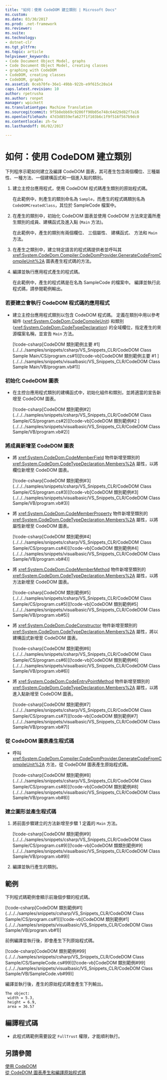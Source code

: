 ```yaml
---
title: "如何：使用 CodeDOM 建立類別 | Microsoft Docs"
ms.custom: 
ms.date: 03/30/2017
ms.prod: .net-framework
ms.reviewer: 
ms.suite: 
ms.technology:
- dotnet-clr
ms.tgt_pltfrm: 
ms.topic: article
helpviewer_keywords:
- Code Document Object Model, graphs
- Code Document Object Model, creating classes
- graphing with CodeDOM
- CodeDOM, creating classes
- CodeDOM, graphs
ms.assetid: 0ceb70fe-36e1-49bb-922b-e9f615c20a14
caps.latest.revision: 10
author: rpetrusha
ms.author: ronpet
manager: wpickett
ms.translationtype: Machine Translation
ms.sourcegitcommit: 9f5b8ebb69c9206ff90b05e748c64d29d82f7a16
ms.openlocfilehash: 47d3d8559efa627f1f103b6c1f9f516f567b9dc0
ms.contentlocale: zh-tw
ms.lasthandoff: 06/02/2017

---
```

<a id="how-to-create-a-class-using-codedom" class="xliff"></a>

# 如何：使用 CodeDOM 建立類別
下列程序示範如何建立及編譯 CodeDOM 圖表，其可產生包含兩個欄位、三種屬性、一種方法、一個建構函式和一個進入點的類別。  
  
1.  建立主控台應用程式，使用 CodeDOM 程式碼產生類別的原始程式碼。  
  
     在此範例中，則產生的類別命名為 `Sample`，而產生的程式碼類別名為 `CodeDOMCreatedClass`，其位於 SampleCode 檔案中。  
  
2.  在產生的類別中，初始化 CodeDOM 圖表並使用 CodeDOM 方法來定義所產生類別的成員、建構函式及進入點 (`Main` 方法)。  
  
     在此範例中，產生的類別有兩個欄位、 三個屬性、 建構函式、 方法和 `Main` 方法。  
  
3.  在產生之類別中，建立特定語言的程式碼提供者並呼叫其 <xref:System.CodeDom.Compiler.CodeDomProvider.GenerateCodeFromCompileUnit%2A> 圖表產生程式碼的方法。  
  
4.  編譯並執行應用程式產生的程式碼。  
  
     在此範例中，產生的程式碼是在名為 SampleCode 的檔案中。 編譯並執行此程式碼，請參閱範例輸出。  
  
<a id="to-create-the-application-that-will-execute-the-codedom-code" class="xliff"></a>

### 若要建立會執行 CodeDOM 程式碼的應用程式  
  
-   建立主控台應用程式類別以包含 CodeDOM 程式碼。 定義在類別中用以參考組件 (<xref:System.CodeDom.CodeCompileUnit>) 和類別 (<xref:System.CodeDom.CodeTypeDeclaration>) 的全域欄位，指定產生的來源檔案名稱，並宣告 `Main` 方法。  
  
     [!code-csharp[CodeDOM 類別範例主要 #1](../../../samples/snippets/csharp/VS_Snippets_CLR/CodeDOM Class Sample Main/CS/program.cs#1)][!code-vb[CodeDOM 類別範例主要 #1  ](../../../samples/snippets/visualbasic/VS_Snippets_CLR/CodeDOM Class Sample Main/VB/program.vb#1)]  
  
<a id="to-initialize-the-codedom-graph" class="xliff"></a>

### 初始化 CodeDOM 圖表  
  
-   在主控台應用程式類別的建構函式中，初始化組件和類別，並將適當的宣告新增至 CodeDOM 圖表。  
  
     [!code-csharp[CodeDOM 類別範例#2](../../../samples/snippets/csharp/VS_Snippets_CLR/CodeDOM Class Sample/CS/program.cs#2)][!code-vb[CodeDOM 類別範例#2 ](../../../samples/snippets/visualbasic/VS_Snippets_CLR/CodeDOM Class Sample/VB/program.vb#2)]  
  
<a id="to-add-members-to-the-codedom-graph" class="xliff"></a>

### 將成員新增至 CodeDOM 圖表  
  
-   將 <xref:System.CodeDom.CodeMemberField> 物件新增至類別的 <xref:System.CodeDom.CodeTypeDeclaration.Members%2A> 屬性，以將欄位新增至 CodeDOM 圖表。  
  
     [!code-csharp[CodeDOM 類別範例#3](../../../samples/snippets/csharp/VS_Snippets_CLR/CodeDOM Class Sample/CS/program.cs#3)][!code-vb[CodeDOM 類別範例#3](../../../samples/snippets/visualbasic/VS_Snippets_CLR/CodeDOM Class Sample/VB/program.vb#3)]  
  
-   將 <xref:System.CodeDom.CodeMemberProperty> 物件新增至類別的 <xref:System.CodeDom.CodeTypeDeclaration.Members%2A> 屬性，以將屬性新增至 CodeDOM 圖表。  
  
     [!code-csharp[CodeDOM 類別範例#4](../../../samples/snippets/csharp/VS_Snippets_CLR/CodeDOM Class Sample/CS/program.cs#4)][!code-vb[CodeDOM 類別範例#4](../../../samples/snippets/visualbasic/VS_Snippets_CLR/CodeDOM Class Sample/VB/program.vb#4)]  
  
-   將 <xref:System.CodeDom.CodeMemberMethod> 物件新增至類別的 <xref:System.CodeDom.CodeTypeDeclaration.Members%2A> 屬性，以將方法新增至 CodeDOM 圖表。  
  
     [!code-csharp[CodeDOM 類別範例#5](../../../samples/snippets/csharp/VS_Snippets_CLR/CodeDOM Class Sample/CS/program.cs#5)][!code-vb[CodeDOM 類別範例#5](../../../samples/snippets/visualbasic/VS_Snippets_CLR/CodeDOM Class Sample/VB/program.vb#5)]  
  
-   將 <xref:System.CodeDom.CodeConstructor> 物件新增至類別的 <xref:System.CodeDom.CodeTypeDeclaration.Members%2A> 屬性，將以建構函式新增至 CodeDOM 圖表。  
  
     [!code-csharp[CodeDOM 類別範例#6](../../../samples/snippets/csharp/VS_Snippets_CLR/CodeDOM Class Sample/CS/program.cs#6)][!code-vb[CodeDOM 類別範例#6](../../../samples/snippets/visualbasic/VS_Snippets_CLR/CodeDOM Class Sample/VB/program.vb#6)]  
  
-   將 <xref:System.CodeDom.CodeEntryPointMethod> 物件新增至類別的 <xref:System.CodeDom.CodeTypeDeclaration.Members%2A> 屬性，以將進入點新增至 CodeDOM 圖表。  
  
     [!code-csharp[CodeDOM 類別範例#7](../../../samples/snippets/csharp/VS_Snippets_CLR/CodeDOM Class Sample/CS/program.cs#7)][!code-vb[CodeDOM 類別範例#7](../../../samples/snippets/visualbasic/VS_Snippets_CLR/CodeDOM Class Sample/VB/program.vb#7)]  
  
<a id="to-generate-the-code-from-the-codedom-graph" class="xliff"></a>

### 從 CodeDOM 圖表產生程式碼  
  
-   呼叫 <xref:System.CodeDom.Compiler.CodeDomProvider.GenerateCodeFromCompileUnit%2A> 方法，從 CodeDOM 圖表產生原始程式碼。  
  
     [!code-csharp[CodeDOM 類別範例#8](../../../samples/snippets/csharp/VS_Snippets_CLR/CodeDOM Class Sample/CS/program.cs#8)][!code-vb[CodeDOM 類別範例#8](../../../samples/snippets/visualbasic/VS_Snippets_CLR/CodeDOM Class Sample/VB/program.vb#8)]  
  
<a id="to-create-the-graph-and-generate-the-code" class="xliff"></a>

### 建立圖形並產生程式碼  
  
1.  將前面步驟建立的方法新增至步驟 1 定義的 `Main` 方法。  
  
     [!code-csharp[CodeDOM 類別範例#9](../../../samples/snippets/csharp/VS_Snippets_CLR/CodeDOM Class Sample/CS/program.cs#9)][!code-vb[CodeDOM 類類別範例#9](../../../samples/snippets/visualbasic/VS_Snippets_CLR/CodeDOM Class Sample/VB/program.vb#9)]  
  
2.  編譯並執行產生的類別。  
  
<a id="example" class="xliff"></a>

## 範例  
 下列程式碼範例會顯示前幾個步驟的程式碼。  
  
 [!code-csharp[CodeDOM 類別範例#1](../../../samples/snippets/csharp/VS_Snippets_CLR/CodeDOM Class Sample/CS/program.cs#1)][!code-vb[CodeDOM 類別範例#1](../../../samples/snippets/visualbasic/VS_Snippets_CLR/CodeDOM Class Sample/VB/program.vb#1)]  
  
 前例編譯並執行後，即會產生下列原始程式碼。  
  
 [!code-csharp[CodeDOM 類別範例#99](../../../samples/snippets/csharp/VS_Snippets_CLR/CodeDOM Class Sample/CS/SampleCode.cs#99)][!code-vb[CodeDOM 類別範例#99](../../../samples/snippets/visualbasic/VS_Snippets_CLR/CodeDOM Class Sample/VB/SampleCode.vb#99)]  
  
 編譯並執行後，產生的原始程式碼會產生下列輸出。  
  
```  
The object:  
 width = 5.3,  
 height = 6.9,  
 area = 36.57  
```  
  
<a id="compiling-the-code" class="xliff"></a>

## 編譯程式碼  
  
-   此程式碼範例需要設定 `FullTrust` 權限，才能順利執行。  
  
<a id="see-also" class="xliff"></a>

## 另請參閱  
 [使用 CodeDOM](../../../docs/framework/reflection-and-codedom/using-the-codedom.md)   
 [從 CodeDOM 圖表產生和編譯原始程式碼](../../../docs/framework/reflection-and-codedom/generating-and-compiling-source-code-from-a-codedom-graph.md)
